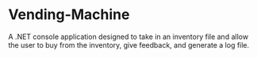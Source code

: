 # Vending-Machine
A .NET console application designed to take in an inventory file and allow the user to buy from the inventory, give feedback, and generate a log file.
